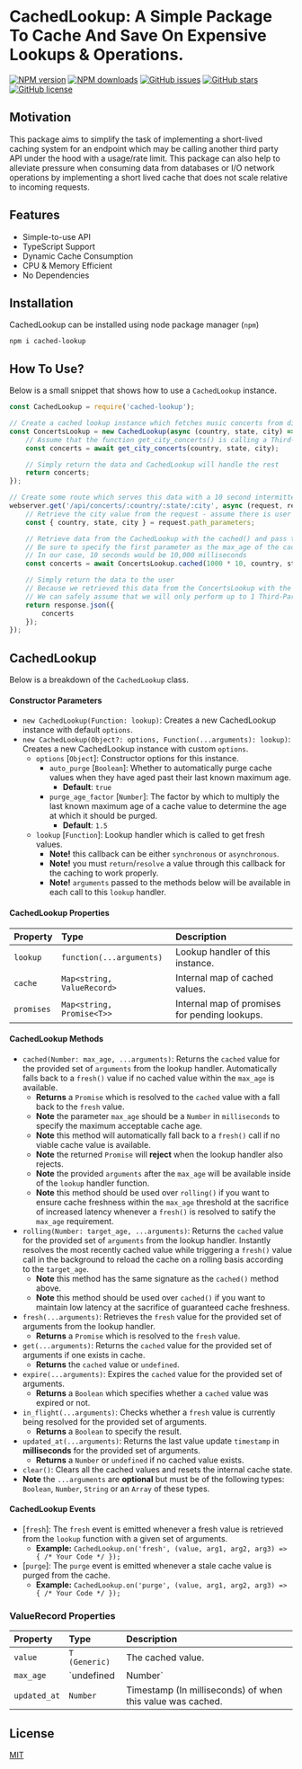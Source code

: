 # CachedLookup: A Simple Package To Cache And Save On Expensive Lookups & Operations.

<div align="left">

[![NPM version](https://img.shields.io/npm/v/cached-lookup.svg?style=flat)](https://www.npmjs.com/package/cached-lookup)
[![NPM downloads](https://img.shields.io/npm/dm/cached-lookup.svg?style=flat)](https://www.npmjs.com/package/cached-lookup)
[![GitHub issues](https://img.shields.io/github/issues/kartikk221/cached-lookup)](https://github.com/kartikk221/cached-lookup/issues)
[![GitHub stars](https://img.shields.io/github/stars/kartikk221/cached-lookup)](https://github.com/kartikk221/cached-lookup/stargazers)
[![GitHub license](https://img.shields.io/github/license/kartikk221/cached-lookup)](https://github.com/kartikk221/cached-lookup/blob/master/LICENSE)

</div>

## Motivation
This package aims to simplify the task of implementing a short-lived caching system for an endpoint which may be calling another third party API under the hood with a usage/rate limit. This package can also help to alleviate pressure when consuming data from databases or I/O network operations by implementing a short lived cache that does not scale relative to incoming requests.

## Features
- Simple-to-use API
- TypeScript Support
- Dynamic Cache Consumption
- CPU & Memory Efficient
- No Dependencies

## Installation
CachedLookup can be installed using node package manager (`npm`)
```
npm i cached-lookup
```

## How To Use?
Below is a small snippet that shows how to use a `CachedLookup` instance.

```javascript
const CachedLookup = require('cached-lookup');

// Create a cached lookup instance which fetches music concerts from different cities on a specific date
const ConcertsLookup = new CachedLookup(async (country, state, city) => {
    // Assume that the function get_city_concerts() is calling a Third-Party API which has a rate limit
    const concerts = await get_city_concerts(country, state, city);

    // Simply return the data and CachedLookup will handle the rest
    return concerts;
});

// Create some route which serves this data with a 10 second intermittent cache
webserver.get('/api/concerts/:country/:state/:city', async (request, response) => {
    // Retrieve the city value from the request - assume there is user validation done on this here
    const { country, state, city } = request.path_parameters;

    // Retrieve data from the CachedLookup with the cached() and pass the city in the call to the lookup handler
    // Be sure to specify the first parameter as the max_age of the cached value in milliseconds
    // In our case, 10 seconds would be 10,000 milliseconds
    const concerts = await ConcertsLookup.cached(1000 * 10, country, state, city);

    // Simply return the data to the user
    // Because we retrieved this data from the ConcertsLookup with the cached() method
    // We can safely assume that we will only perform up to 1 Third-Party API request per city every 10 seconds
    return response.json({
        concerts
    });
});
```

## CachedLookup
Below is a breakdown of the `CachedLookup` class.

#### Constructor Parameters
* `new CachedLookup(Function: lookup)`: Creates a new CachedLookup instance with default `options`.
* `new CachedLookup(Object?: options, Function(...arguments): lookup)`: Creates a new CachedLookup instance with custom `options`.
  * `options` [`Object`]: Constructor options for this instance.
    * `auto_purge` [`Boolean`]: Whether to automatically purge cache values when they have aged past their last known maximum age.
      * **Default**: `true`
    * `purge_age_factor` [`Number`]: The factor by which to multiply the last known maximum age of a cache value to determine the age at which it should be purged.
      * **Default**: `1.5`
  * `lookup` [`Function`]: Lookup handler which is called to get fresh values.
    * **Note!** this callback can be either `synchronous` or `asynchronous`.
    * **Note!** you must `return`/`resolve` a value through this callback for the caching to work properly.
    * **Note!** `arguments` passed to the methods below will be available in each call to this `lookup` handler.

#### CachedLookup Properties
| Property  | Type     | Description                |
| :-------- | :------- | :------------------------- |
| `lookup`   | `function(...arguments)`    | Lookup handler of this instance.   |
| `cache`   | `Map<string, ValueRecord>`    | Internal map of cached values.   |
| `promises`   | `Map<string, Promise<T>>`    | Internal map of promises for pending lookups.   |

#### CachedLookup Methods
* `cached(Number: max_age, ...arguments)`: Returns the `cached` value for the provided set of `arguments` from the lookup handler. Automatically falls back to a `fresh()` value if no cached value within the `max_age` is available.
    * **Returns** a `Promise` which is resolved to the `cached` value with a fall back to the `fresh` value.
    * **Note** the parameter `max_age` should be a `Number` in `milliseconds` to specify the maximum acceptable cache age.
    * **Note** this method will automatically fall back to a `fresh()` call if no viable cache value is available.
    * **Note** the returned `Promise` will **reject** when the lookup handler also rejects.
    * **Note** the provided `arguments` after the `max_age` will be available inside of the `lookup` handler function.
    * **Note** this method should be used over `rolling()` if you want to ensure cache freshness within the `max_age` threshold at the sacrifice of increased latency whenever a `fresh()` is resolved to satify the `max_age` requirement.
* `rolling(Number: target_age, ...arguments)`: Returns the `cached` value for the provided set of `arguments` from the lookup handler. Instantly resolves the most recently cached value while triggering a `fresh()` value call in the background to reload the cache on a rolling basis according to the `target_age`.
    * **Note** this method has the same signature as the `cached()` method above.
    * **Note** this method should be used over `cached()` if you want to maintain low latency at the sacrifice of guaranteed cache freshness.
* `fresh(...arguments)`: Retrieves the `fresh` value for the provided set of arguments from the lookup handler.
  * **Returns** a `Promise` which is resolved to the `fresh` value.
* `get(...arguments)`: Returns the `cached` value for the provided set of arguments if one exists in cache.
  * **Returns** the `cached` value or `undefined`.
* `expire(...arguments)`: Expires the `cached` value for the provided set of arguments.
  * **Returns** a `Boolean` which specifies whether a `cached` value was expired or not.
* `in_flight(...arguments)`: Checks whether a `fresh` value is currently being resolved for the provided set of arguments.
  * **Returns** a `Boolean` to specify the result.
* `updated_at(...arguments)`: Returns the last value update `timestamp` in **milliseconds** for the provided set of arguments.
    * **Returns** a `Number` or `undefined` if no cached value exists.
* `clear()`: Clears all the cached values and resets the internal cache state.
* **Note** the `...arguments` are **optional** but must be of the following types: `Boolean`, `Number`, `String` or an `Array` of these types.

#### CachedLookup Events
* [`fresh`]: The `fresh` event is emitted whenever a fresh value is retrieved from the `lookup` function with a given set of arguments.
    * **Example:** `CachedLookup.on('fresh', (value, arg1, arg2, arg3) => { /* Your Code */ });`
* [`purge`]: The `purge` event is emitted whenever a stale cache value is purged from the cache.
    * **Example:** `CachedLookup.on('purge', (value, arg1, arg2, arg3) => { /* Your Code */ });`

### ValueRecord Properties
| Property  | Type     | Description                |
| :-------- | :------- | :------------------------- |
| `value`   | `T (Generic)`    | The cached value.   |
| `max_age`   | `undefined | Number`    | The smallest known `max_age` of value.   |
| `updated_at`   | `Number`    | Timestamp (In milliseconds) of when this value was cached.   |

## License
[MIT](./LICENSE)
